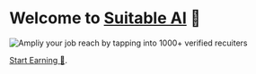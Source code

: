 # Welcome to [Suitable AI](https://suitable.ai) :wave:

![Ampliy your job reach by tapping into 1000+ verified recuiters](https://user-images.githubusercontent.com/19583619/212716531-c1bd1f85-5f6b-4f6d-9e89-49e32698e67a.png)

[Start Earning 💸](https://app.suitable.ai/login).
